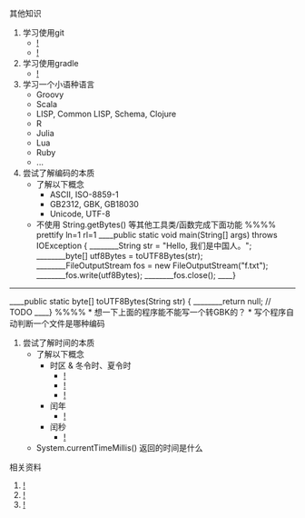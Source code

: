 其他知识

1. 学习使用git
    * [!](https://github.com/)
    * [!](https://git.oschina.net/)
1. 学习使用gradle
    * [!](http://www.gradle.org/)
1. 学习一个小语种语言
    * Groovy
    * Scala
    * LISP, Common LISP, Schema, Clojure
    * R
    * Julia
    * Lua
    * Ruby
    * ...
1. 尝试了解编码的本质
    * 了解以下概念
        * ASCII, ISO-8859-1
        * GB2312, GBK, GB18030
        * Unicode, UTF-8
    * 不使用 String.getBytes() 等其他工具类/函数完成下面功能
%%%% prettify ln=1 rl=1
____public static void main(String[] args) throws IOException {
________String str = "Hello, 我们是中国人。";
________byte[] utf8Bytes = toUTF8Bytes(str);
________FileOutputStream fos = new FileOutputStream("f.txt");
________fos.write(utf8Bytes);
________fos.close();
____}
____
____public static byte[] toUTF8Bytes(String str) {
________return null; // TODO
____}
%%%%
    * 想一下上面的程序能不能写一个转GBK的？
    * 写个程序自动判断一个文件是哪种编码
1. 尝试了解时间的本质
    * 了解以下概念
        * 时区 & 冬令时、夏令时
            * [!](http://en.wikipedia.org/wiki/Time_zone)
            * [!](ftp://ftp.iana.org/tz/data/asia)
            * [!](http://zh.wikipedia.org/wiki/%E4%B8%AD%E5%9C%8B%E6%99%82%E5%8D%80)
        * 闰年
            * [!](http://en.wikipedia.org/wiki/Leap_year)
        * 闰秒
            * [!](ftp://ftp.iana.org/tz/data/leapseconds)
    * System.currentTimeMillis() 返回的时间是什么

相关资料
1. [!](http://git-scm.com/)
1. [!](http://en.wikipedia.org/wiki/UTF-8)
1. [!](http://www.iana.org/time-zones)

